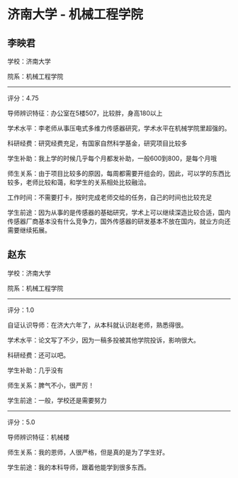 # 济南大学 - 机械工程学院

## 李映君

学校：济南大学

院系：机械工程学院

* * *

评分：4.75

导师辨识特征：办公室在5楼507，比较胖，身高180以上

学术水平：李老师从事压电式多维力传感器研究，学术水平在机械学院里超强的。

科研经费：研究经费充足，有国家自然科学基金，研究项目比较多

学生补助：我上学的时候几乎每个月都发补助，一般600到800，是每个月哦

师生关系：由于项目比较多的原因，每周都需要开组会的，因此，可以学的东西比较多，老师比较和蔼，和学生的关系相处比较融洽。

工作时间：不需要打卡，按时完成老师交给的任务，自己的时间也比较充足

学生前途：因为从事的是传感器的基础研究，学术上可以继续深造比较合适，国内传感器厂商基本没有什么竞争力，国外传感器的研发基本不放在国内，就业方向还需要继续拓展。

## 赵东

学校：济南大学

院系：机械工程学院

* * *

评分：1.0

自证认识导师：在济大六年了，从本科就认识赵老师，熟悉得很。

学术水平：论文写了不少，因为一稿多投被其他学院投诉，影响很大。

科研经费：还可以吧。

学生补助：几乎没有

师生关系：脾气不小，很严厉！

学生前途：一般，学校还是需要努力

* * *

评分：5.0

导师辨识特征：机械楼

师生关系：我的恩师，人很严格，但是真的是为了学生好。

学生前途：我的本科导师，跟着他能学到很多东西。